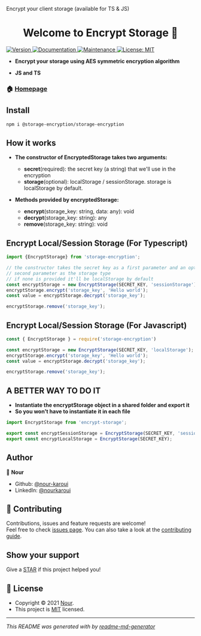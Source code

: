 Encrypt your client storage (available for TS & JS)

<h1 align="center">Welcome to Encrypt Storage 👋</h1>
<p>
  <a href="https://www.npmjs.com/package/storage-encryption" target="_blank">
    <img alt="Version" src="https://img.shields.io/npm/v/storage-encryption.svg">
  </a>
  <a href="https://github.com/nour-karoui/encrypt-storage#readme" target="_blank">
    <img alt="Documentation" src="https://img.shields.io/badge/documentation-yes-brightgreen.svg" />
  </a>
  <a href="https://github.com/nour-karoui/encrypt-storage/graphs/commit-activity" target="_blank">
    <img alt="Maintenance" src="https://img.shields.io/badge/Maintained%3F-yes-green.svg" />
  </a>
  <a href="https://github.com/nour-karoui/encrypt-storage/blob/master/LICENSE" target="_blank">
    <img alt="License: MIT" src="https://img.shields.io/github/license/bishkou/password-pwnd" />
  </a>
</p>

* **Encrypt your storage using AES symmetric encryption algorithm**

* **JS and TS**


### 🏠 [Homepage](https://github.com/nour-karoui/encrypt-storage)

## Install

```sh
npm i @storage-encryption/storage-encryption
```

## How it works

* **The constructor of EncryptedStorage takes two arguments:**
    * **secret**(required): the secret key (a string) that we'll use in the encryption
    * **storage**(optional): localStorage / sessionStorage.
     storage is localStorage by default.
     
* **Methods provided by encryptedStorage:**
    * **encrypt**(storage_key: string, data: any): void
    * **decrypt**(storage_key: string): any
    * **remove**(storage_key: string): void
    

## Encrypt Local/Session Storage (For Typescript)

```ts
import {EncryptStorage} from 'storage-encryption';

// the constructor takes the secret key as a first parameter and an optional
// second parameter as the storage type
// if none is provided it'll be localStorage by default
const encryptStorage = new EncryptStorage(SECRET_KEY, 'sessionStorage');
encryptStorage.encrypt('storage_key', 'Hello world');
const value = encryptStorage.decrypt('storage_key');

encryptStorage.remove('storage_key'); 
```

## Encrypt Local/Session Storage (For Javascript)
```js
const { EncryptStorage } = require('storage-encryption')

const encryptStorage = new EncryptStorage(SECRET_KEY, 'localStorage');
encryptStorage.encrypt('storage_key', 'Hello world');
const value = encryptStorage.decrypt('storage_key');

encryptStorage.remove('storage_key'); 
```

## A BETTER WAY TO DO IT
* **Instantiate the encryptStorage object in a shared folder and export it**
* **So you won't have to instantiate it in each file**

````ts
import EncryptStorage from 'encrypt-storage';

export const encryptSessionStorage = EncryptStorage(SECRET_KEY, 'sessionStorage');
export const encryptLocalStorage = EncryptStorage(SECRET_KEY);

````
## Author

👤 **Nour**

* Github: [@nour-karoui](https://github.com/nour-karoui)
* LinkedIn: [@nourkaroui](https://www.linkedin.com/in/nourkaroui/)

## 🤝 Contributing

Contributions, issues and feature requests are welcome!<br />Feel free to check [issues page](https://github.com/nour-karoui/encrypt-storage/issues). You can also take a look at the [contributing guide](https://github.com/nour-karoui/encrypt-storage/blob/master/CONTRIBUTING.md).

## Show your support

Give a [STAR](https://github.com/nour-karoui/encrypt-storage) if this project helped you!

## 📝 License

* Copyright © 2021 [Nour](https://github.com/nour-karoui).
* This project is [MIT](https://github.com/nour-karoui/encrypt-storage/blob/master/LICENSE) licensed.

***
_This README was generated with by [readme-md-generator](https://github.com/kefranabg/readme-md-generator)_
